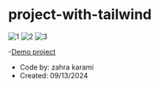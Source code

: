 # project-with-tailwind
![1](https://github.com/user-attachments/assets/e26e878a-fe9f-4b0b-9a12-fd42cba501d9)
![2](https://github.com/user-attachments/assets/8be31eaa-40db-4cc3-b0b4-56b4bb36dd1d)
![3](https://github.com/user-attachments/assets/e8d3513e-865d-43c2-809b-4b00e972c9ce)

-[Demo project](https://zahrakrmi.github.io/project-with-tailwind/)
- Code by: zahra karami
- Created: 09/13/2024
